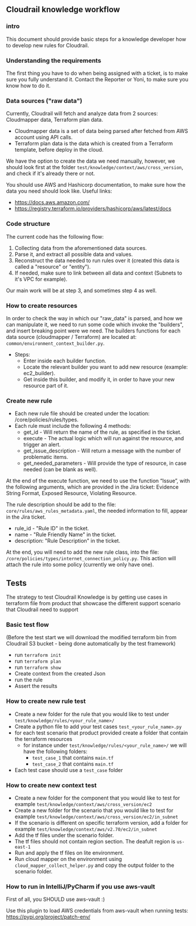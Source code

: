 ## Cloudrail knowledge workflow

### intro
This document should provide basic steps for a knowledge developer how to develop new rules for Cloudrail.

### Understanding the requirements
The first thing you have to do when being assigned with a ticket, is to make sure you fully understand it.
Contact the Reporter or Yoni, to make sure you know how to do it.

### Data sources ("raw data")
Currently, Cloudrail will fetch and analyze data from 2 sources: Cloudmapper data, Terraform plan data.
* Cloudmapper data is a set of data being parsed after fetched from AWS account using API calls.
* Terraform plan data is the data which is created from a Terraform template, before deploy in the cloud.

We have the option to create the data we need manually, however, we should look first at the folder `test/knowledge/context/aws/cross_version`, and check if it's already there or not.

You should use AWS and Hashicorp documentation, to make sure how the data you need should look like. 
Useful links:
* https://docs.aws.amazon.com/
* https://registry.terraform.io/providers/hashicorp/aws/latest/docs

### Code structure
The current code has the following flow:
1. Collecting data from the aforementioned data sources.
2. Parse it, and extract all possible data and values.
3. Reconstruct the data needed to run rules over it (created this data is called a "resource" or "entity").
4. If needed, make sure to link between all data and context (Subnets to it's VPC for example).

Our main work will be at step 3, and sometimes step 4 as well.   

### How to create resources
In order to check the way in which our "raw_data" is parsed, and how we can manipulate it, we need to run some code which invoke the "builders", and insert breaking point were we need.
The builders functions for each data source (cloudmapper / Terraform) are located at: `common/environment_context_builder.py`.

* Steps:
    * Enter inside each builder function.
    * Locate the relevant builder you want to add new resource (example: ec2_builder).
    * Get inside this builder, and modify it, in order to have your new resource part of it.

### Create new rule
* Each new rule file should be created under the location: /core/policies/rules/types.
* Each rule must include the following 4 methods:
    * get_id - Will return the name of the rule, as specified in the ticket.
    * execute - The actual logic which will run against the resource, and trigger an alert.
    * get_issue_description - Will return a message with the number of problematic items.
    * get_needed_parameters - Will provide the type of resource, in case needed (can be blank as well).

At the end of the execute function, we need to use the function “Issue”, with the following arguments, which are provided in the Jira ticket:
Evidence String Format, Exposed Resource,  Violating Resource.

The rule description should be add to the file: `core/rules/aws_rules_metadata.yaml`, the needed information to fill, appear in the Jira ticket.
* rule_id - "Rule ID" in the ticket.
* name - "Rule Friendly Name" in the ticket.
* description: "Rule Description" in the ticket.

At the end, you will need to add the new rule class, into the file: `/core/policies/types/internet_connection_policy.py`.
This action will attach the rule into some policy (currently we only have one). 

## Tests
The strategy to test Cloudrail Knowledge is by getting use cases in terraform file from product that showcase the different support scenario that Cloudrail need to support

### Basic test flow
(Before the test start we will download the modified terraform bin from Cloudrail S3 bucket - being done automatically by the test framework)
* run `terraform init`
* run `terraform plan`
* run `terraform show`
* Create context from the created Json
* run the rule
* Assert the results

### How to create new rule test
* Create a new folder for the rule that you would like to test under `test/knowledge/rules/<your_rule_name>/`
* Create a python file to add your test cases `test_<your_rule_name>.py`
* for each test scenario that product provided create a folder that contain the terraform resources
  * for instance under `test/knowledge/rules/<your_rule_name>/` we will have the following folders:
    * `test_case_1` that contains `main.tf`
    * `test_case_2` that contains `main.tf`
* Each test case should use a `test_case` folder

### How to create new context test
* Create a new folder for the component that you would like to test for example `test/knowledge/context/aws/cross_version/ec2`
* Create a new folder for the scenario that you would like to test for example `test/knowledge/context/aws/cross_version/ec2/in_subnet`
* If the scenario is different on specific terraform version, add a folder for example `test/knowledge/context/aws/v2.70/ec2/in_subnet`
* Add the tf files under the scenario folder.
* The tf files should not contain region section. The deafult region is `us-east-1`
* Run and apply the tf files on lite environment.
* Run cloud mapper on the environment using `cloud_mapper_collect_helper.py` and copy the output folder to the scenario folder.

### How to run in IntelliJ/PyCharm if you use aws-vault
First of all, you SHOULD use aws-vault :)

Use this plugin to load AWS credentials from aws-vault when running tests: https://pypi.org/project/patch-env/
